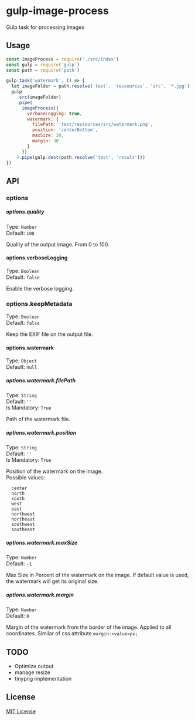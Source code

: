# gulp-image-process
Gulp task for processing images

## Usage

```javascript
const imageProcess = require('./src/index')
const gulp = require('gulp')
const path = require('path')

gulp.task('watermark', () => {
  let imageFolder = path.resolve('test', 'ressources', 'src', '*.jpg')
  gulp
    .src(imageFolder)
    .pipe(
      imageProcess({
        verboseLogging: true,
        watermark: {
          filePath: 'test/ressources/src/watermark.png',
          position: 'centerBottom',
          maxSize: 20,
          margin: 30
        }
      })
    ).pipe(gulp.dest(path.resolve('test', 'result')))
})
```

## API

### options

##### options.quality
Type: `Number`<br>
Default: `100`<br>

Quality of the output image. From 0 to 100.

#### options.verboseLogging
Type: `Boolean`<br>
Default: `false`

Enable the verbose logging.

### options.keepMetadata
Type: `Boolean`<br>
Default: `false`

Keep the EXIF file on the output file.

#### options.watermark
Type: `Object`<br>
Default: `null`

##### options.watermark.filePath
Type: `String`<br>
Default: `''`<br>
Is Mandatory: `True`

Path of the watermark file.

##### options.watermark.position
Type: `String`<br>
Default: `''`<br>
Is Mandatory: `True`

Position of the watermark on the image.<br>
Possible values:
```
  center
  north
  south
  west
  east
  northwest
  northeast
  southwest
  southeast
```

##### options.watermark.maxSize
Type: `Number`<br>
Default: `-1`<br>

Max Size in Percent of the watermark on the image. If default value is used, the watermark will get its original size.

##### options.watermark.margin
Type: `Number`<br>
Default: `0`<br>

Margin of the watermark from the border of the image. Applied to all coordinates. Similar of css attribute `margin:<value>px;`


## TODO

- Optimize output
- manage resize
- tinypng implementation

## License

[MIT License](http://en.wikipedia.org/wiki/MIT_License)
